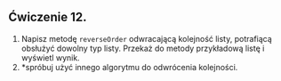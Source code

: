 ## Ćwiczenie 12.
1. Napisz metodę `reverseOrder` odwracającą kolejność listy, potrafiącą obsłużyć dowolny typ listy. 
Przekaż do metody przykładową listę i wyświetl wynik.
2. *spróbuj użyć innego algorytmu do odwrócenia kolejności.

